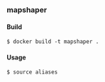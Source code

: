 ### mapshaper

#### Build

```shell
$ docker build -t mapshaper .
```

#### Usage

```shell
$ source aliases
```
